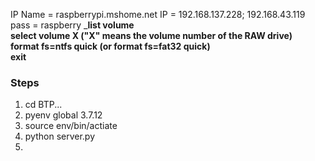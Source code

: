 
IP Name = raspberrypi.mshome.net
IP = 192.168.137.228; 192.168.43.119
pass = raspberry
_**list volume  
select volume X ("X" means the volume number of the RAW drive)  
format fs=ntfs quick (or format fs=fat32 quick)  
exit**

### Steps
1. cd BTP...
2. pyenv global 3.7.12
3. source env/bin/actiate
4. python server.py
5. 